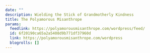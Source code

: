 ```yaml
---
date: ""
description: Wielding the Stick of Grandmotherly Kindness
title: The Polyamorous Misanthrope
params:
  feedlink: https://polyamorousmisanthrope.com/wordpress/feed/
  id: 6f20190ca65a2a5408d9b771df37960d
  link: https://polyamorousmisanthrope.com/wordpress
  blogrolls: []
---
```

